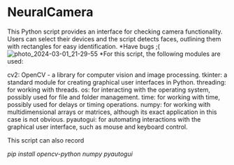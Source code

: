 # NeuralCamera
This Python script provides an interface for checking camera functionality. Users can select their devices and the script detects faces, outlining them with rectangles for easy identification.  *Have bugs ;(
 ![photo_2024-03-01_21-29-55](https://github.com/Danik105/NeuralCamera/assets/41839304/bbea0dac-efeb-4b5a-93ea-4e7d83debac8)
*For this script, the following modules are used:

cv2: OpenCV - a library for computer vision and image processing.
tkinter: a standard module for creating graphical user interfaces in Python.
threading: for working with threads.
os: for interacting with the operating system, possibly used for file and folder management.
time: for working with time, possibly used for delays or timing operations.
numpy: for working with multidimensional arrays or matrices, although its exact application in this case is not obvious.
pyautogui: for automating interactions with the graphical user interface, such as mouse and keyboard control.

This script can also record

*pip install opencv-python numpy pyautogui*
